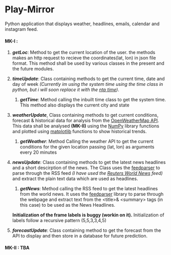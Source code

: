 # Play-Mirror
Python application that displays weather, headlines, emails, calendar and instagram feed. 

#### MK-I : 
1. ***getLoc***: Method to get the current location of the user. the methods makes an http request to recieve the coordinates(lat, lon) in json file format. This method shall be used by various classes in the present and the future modules.


2. ***timeUpdate***: Class containing methods to get the current time, date and day of week *(Currently im using the system time using the time class in python, but i will soon replace it with the [ntp time](https://developers.google.com/time/))*.

   1. ***getTime***: Method calling the inbuilt time class to get the system time. This method also displays the current city and state

3. ***weatherUpdate***, Class containing methods to get current conditions, forecast & historical data for analysis from the [OpenWeatherMap API](https://openweathermap.org/api). This data shall be analysed **(MK-II)** using the [NumPy](http://www.numpy.org/) library functions and plotted using [matplotlib](https://matplotlib.org/) functions to show historical trends.

    1. ***getWeather***: Method Calling the weather API to get the current conditions for the given location passing (lat, lon) as arguments every 20 minutes

4. ***newsUpdate***: Class containing methods to get the latest news headlines and a short descirption of the news. The Class uses the  [feedparser](https://pypi.org/project/feedparser/) to parse through the RSS feed *(I have used the [Reuters World News](http://feeds.reuters.com/Reuters/worldNews) feed)* and extract the plain text data which are used as headlines.

   1. ***getNews***: Method calling the RSS feed to get the latest headlines from the world news. It uses the [feedparser](https://pypi.org/project/feedparser/) library to parse through the webpage and extract text from the \<title>& \<summary> tags (in this case) to be used as the News Headlines.
   
   **Initialization of the frame labels is buggy (workin on it).** Initialization of labels follow a recursive pattern (5,5,3,3,4,5)

5. ***forecastUpdate***: Class containing method to get the forecast from the API to display and then store in a database for future prediction.
   
#### MK-II : TBA
